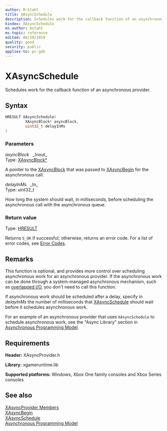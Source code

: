 ```yaml
---
author: M-Stahl
title: XAsyncSchedule
description: Schedules work for the callback function of an asynchronous provider.
kindex: XAsyncSchedule
ms.author: mstahl
ms.topic: reference
edited: 06/19/2019
quality: good
security: public
applies-to: pc-gdk
---
```


# XAsyncSchedule
  
Schedules work for the callback function of an asynchronous provider.  
  
## Syntax
  
```cpp
HRESULT XAsyncSchedule(  
         XAsyncBlock* asyncBlock,  
         uint32_t delayInMs  
)  
```  
  
### Parameters
  
*asyncBlock* &nbsp;&nbsp;\_Inout\_  
Type: [XAsyncBlock*](../../xasync/structs/xasyncblock.md)  
  
A pointer to the [XAsyncBlock](../../xasync/structs/xasyncblock.md) that was passed to [XAsyncBegin](xasyncbegin.md) for the asynchronous call.  
  
*delayInMs* &nbsp;&nbsp;\_In\_  
Type: uint32_t  
  
How long the system should wait, in milliseconds, before scheduling the asynchronous call with the asynchronous queue.  
  
### Return value
  
Type: [HRESULT](/openspecs/windows_protocols/ms-erref/0642cb2f-2075-4469-918c-4441e69c548a)  
  
Returns `S_OK` if successful; otherwise, returns an error code. For a list of error codes, see [Error Codes](../../../errorcodes.md).  
  
## Remarks
  
This function is optional, and provides more control over scheduling asynchronous work for an asynchronous provider. If the asynchronous work can be done through a system-managed asynchronous mechanism, such as [overlapped I/O](/windows/win32/api/minwinbase/ns-minwinbase-overlapped?redirectedfrom=MSDN), you don't need to call this function.  
  
If asynchronous work should be scheduled after a delay, specify in *delayInMs* the number of milliseconds that [XAsyncSchedule](xasyncschedule.md) should wait before it schedules asynchronous work.  
  
For an example of an asynchronous provider that uses `XAsyncSchedule` to schedule asynchronous work, see the "Async Library" section in [Asynchronous Programming Model](../../../../system/overviews/async-programming-model.md#heading-7).  
  
## Requirements  
  
**Header:** XAsyncProvider.h  
  
**Library:** xgameruntime.lib  
  
**Supported platforms:** Windows, Xbox One family consoles and Xbox Series consoles  
  
## See also
  
[XAsyncProvider Members](../xasyncprovider_members.md)  
[XAsyncBegin](xasyncbegin.md)  
[XAsyncSchedule](xasyncschedule.md)  
[Asynchronous Programming Model](../../../../system/overviews/async-programming-model.md)  
  